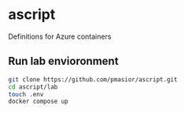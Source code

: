 # ascript

Definitions for Azure containers

## Run lab envioronment

```bash
git clone https://github.com/pmasior/ascript.git
cd ascript/lab
touch .env
docker compose up
```
